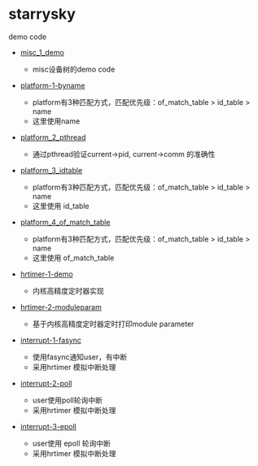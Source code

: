 # starrysky
demo code

- [misc_1_demo](https://github.com/tianzong2019/starrysky/tree/main/misc_1_demo)
  - misc设备树的demo code
  
- [platform-1-byname](https://github.com/tianzong2019/starrysky/tree/main/platform-1-byname)
  - platform有3种匹配方式，匹配优先级：of_match_table > id_table > name
  - 这里使用name
  
- [platform_2_pthread](https://github.com/tianzong2019/starrysky/tree/main/platform_2_pthread)
  - 通过pthread验证current->pid, current->comm 的准确性
  
- [platform_3_idtable](https://github.com/tianzong2019/starrysky/tree/main/platform_3_idtable)
  - platform有3种匹配方式，匹配优先级：of_match_table > id_table > name
  - 这里使用 id_table
  
- [platform_4_of_match_table](https://github.com/tianzong2019/starrysky/tree/main/platform_4_of_match_table)
  - platform有3种匹配方式，匹配优先级：of_match_table > id_table > name
  - 这里使用 of_match_table

- [hrtimer-1-demo](https://github.com/tianzong2019/starrysky/tree/main/hrtimer-1-demo)
  - 内核高精度定时器实现

- [hrtimer-2-moduleparam](https://github.com/tianzong2019/starrysky/tree/main/hrtimer-2-moduleparam)
  - 基于内核高精度定时器定时打印module parameter

- [interrupt-1-fasync](https://github.com/tianzong2019/starrysky/tree/main/interrupt-1-fasync)
  - 使用fasync通知user，有中断
  - 采用hrtimer 模拟中断处理

- [interrupt-2-poll](https://github.com/tianzong2019/starrysky/tree/main/interrupt-2-poll)
  - user使用poll轮询中断
  - 采用hrtimer 模拟中断处理

- [interrupt-3-epoll](https://github.com/tianzong2019/starrysky/tree/main/interrupt-3-epoll)
  - user使用 epoll 轮询中断
  - 采用hrtimer 模拟中断处理





